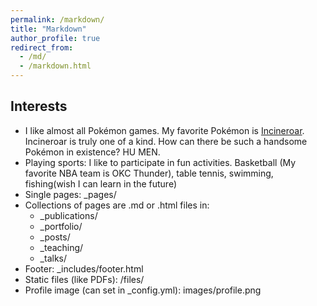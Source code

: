 ```yaml
---
permalink: /markdown/
title: "Markdown"
author_profile: true
redirect_from: 
  - /md/
  - /markdown.html
---
```


## Interests

* I like almost all Pokémon games. My favorite Pokémon is [Incineroar](https://www.pokemon.com/us/pokedex/incineroar).<br>
  Incineroar is truly one of a kind. How can there be such a handsome Pokémon in existence? HU MEN.
* Playing sports: I like to participate in fun activities.
  Basketball (My favorite NBA team is OKC Thunder), table tennis, swimming, fishing(wish I can learn in the future)
* Single pages: _pages/
* Collections of pages are .md or .html files in:
  * _publications/
  * _portfolio/
  * _posts/
  * _teaching/
  * _talks/
* Footer: _includes/footer.html
* Static files (like PDFs): /files/
* Profile image (can set in _config.yml): images/profile.png


